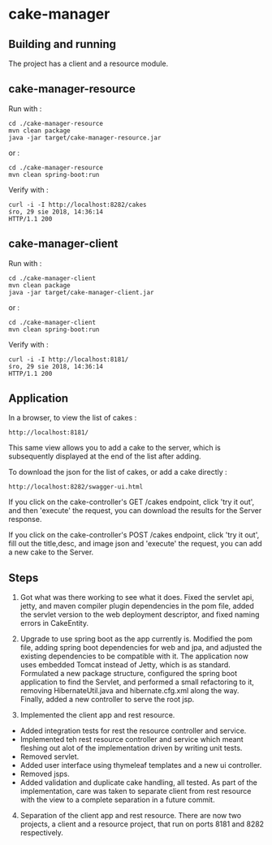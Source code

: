 # cake-manager

Building and running
---

The project has a client and a resource module.

cake-manager-resource
---

Run with : 

    cd ./cake-manager-resource
    mvn clean package
    java -jar target/cake-manager-resource.jar

or :

    cd ./cake-manager-resource
    mvn clean spring-boot:run

Verify with :

    curl -i -I http://localhost:8282/cakes                                                                                      śro, 29 sie 2018, 14:36:14 
    HTTP/1.1 200 

cake-manager-client
---

Run with :

    cd ./cake-manager-client
    mvn clean package
    java -jar target/cake-manager-client.jar

or :

    cd ./cake-manager-client
    mvn clean spring-boot:run

Verify with :

    curl -i -I http://localhost:8181/                                                                                      śro, 29 sie 2018, 14:36:14 
    HTTP/1.1 200 

Application
---

In a browser, to view the list of cakes :

    http://localhost:8181/ 

This same view allows you to add a cake to the server, which is subsequently
displayed at the end of the list after adding.

To download the json for the list of cakes, or add a cake directly :

    http://localhost:8282/swagger-ui.html

If you click on the cake-controller's GET /cakes endpoint, click 'try it out', 
and then 'execute' the request, you can download the results for the Server response. 

If you click on the cake-controller's POST /cakes endpoint, click 'try it out',
fill out the title,desc, and image json and  'execute' the request, you can add a new
cake to the Server. 

Steps 
---

1. Got what was there working to see what it does.
Fixed the servlet api, jetty, and maven compiler plugin dependencies in the pom file, added
the servlet version to the web deployment descriptor, and fixed naming errors in CakeEntity.

2. Upgrade to use spring boot as the app currently is.
Modified the pom file, adding spring boot dependencies for web and jpa, and adjusted the 
existing dependencies to be compatible with it. The application now uses embedded Tomcat 
instead of Jetty, which is as standard. Formulated a new package structure, configured the 
spring boot application to find the Servlet, and performed a small refactoring to it, removing
HibernateUtil.java and hibernate.cfg.xml along the way. Finally, added a new controller to 
serve the root jsp.

3. Implemented the client app and rest resource. 
- Added integration tests for rest the resource controller and service.
- Implemented teh rest resource controller and service which meant fleshing out 
alot of the implementation driven by writing unit tests. 
- Removed servlet.
- Added user interface using thymeleaf templates and a new ui controller.
- Removed jsps.
- Added validation and duplicate cake handling, all tested. 
As part of the implementation, care was taken to separate client from rest resource 
with the view to a complete separation in a future commit.

4. Separation of the client app and rest resource. There are now two projects, a client and a 
resource project, that run on ports 8181 and 8282 respectively.